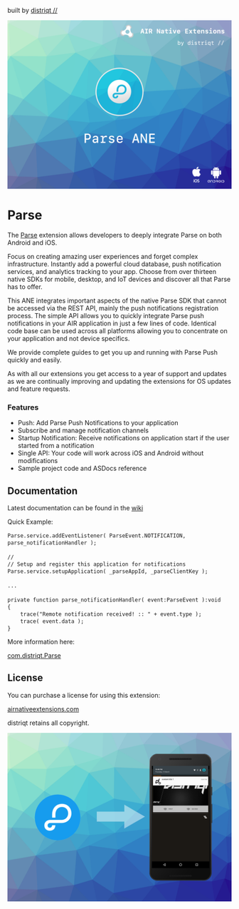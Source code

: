 built by [distriqt //](https://airnativeextensions.com) 

![](images/hero.png)

# Parse 

The [Parse](https://airnativeextensions.com/extension/com.distriqt.Parse) 
extension allows developers to deeply integrate Parse on both Android and iOS.

Focus on creating amazing user experiences and forget complex infrastructure. 
Instantly add a powerful cloud database, push notification services, and analytics tracking 
to your app. Choose from over thirteen native SDKs for mobile, desktop, and IoT devices 
and discover all that Parse has to offer.

This ANE integrates important aspects of the native Parse SDK that cannot be accessed via 
the REST API, mainly the push notifications registration process. The simple API allows you 
to quickly integrate Parse push notifications in your AIR application in just a few lines 
of code. Identical code base can be used across all platforms allowing you to concentrate 
on your application and not device specifics.

We provide complete guides to get you up and running with Parse Push quickly and easily.

As with all our extensions you get access to a year of support and updates as we are continually 
improving and updating the extensions for OS updates and feature requests.


### Features

- Push: Add Parse Push Notifications to your application
- Subscribe and manage notification channels
- Startup Notification: Receive notifications on application start if the user started from a notification
- Single API: Your code will work across iOS and Android without modifications
- Sample project code and ASDocs reference


## Documentation

Latest documentation can be found in the [wiki](https://github.com/distriqt/ANE-Parse/wiki)

Quick Example:

```as3
Parse.service.addEventListener( ParseEvent.NOTIFICATION, parse_notificationHandler );

//
// Setup and register this application for notifications
Parse.service.setupApplication( _parseAppId, _parseClientKey );

...

private function parse_notificationHandler( event:ParseEvent ):void
{
	trace("Remote notification received! :: " + event.type );
	trace( event.data );	
}
```


More information here: 

[com.distriqt.Parse](https://airnativeextensions.com/extension/com.distriqt.Parse)



## License

You can purchase a license for using this extension:

[airnativeextensions.com](https://airnativeextensions.com/)

distriqt retains all copyright.


![](images/promo.png)
